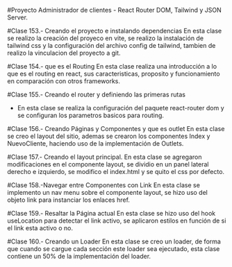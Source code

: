 #Proyecto Administrador de clientes - React Router DOM, Tailwind y JSON Server.

#Clase 153.- Creando el proyecto e instalando dependencias
En esta clase se realizo la creación del proyeco en vite, se realizo la instalación de tailwind css y la configuración del archivo config de tailwind,
tambien de realizo  la vinculacion del proyecto a git.

#Clase 154.- que es el Routing
En esta clase realiza una introducción a lo que es el routing en react, sus caracteristicas, proposito y funcionamiento en comparación con otros frameworks.

#Clase 155.- Creando el router y definiendo las primeras rutas
- En esta clase se realiza la configuración del paquete react-router dom y se configuran los parametros basicos para routing.

#Clase 156.- Creando Páginas y Componentes y que es outlet
En esta clase se creo el layout del sitio, ademas se crearon los componentes Index y NuevoCliente, haciendo uso de la implementación de Outlets.

#Clase 157.- Creando el layout principal.
En esta clase se agregaron modificaciones en el componente layout, se dividio en un panel lateral derecho e izquierdo, se modifico el index.html y se quito el css por defecto.

#Clase 158.-Navegar entre Componentes con Link
En esta clase se implemento un nav menu sobre el componente layout, se hizo uso del objeto link para instanciar los enlaces href.

#Clase 159.- Resaltar la Página actual
En esta clase se hizo uso del hook useLocation para detectar el link activo, se aplicaron estilos en función de si el link esta activo o no.

#Clase 160.- Creando un Loader
En esta clase se creo un loader, de forma que cuando se cargue cada sección este loader sea ejecutado, esta clase contiene un 50% de la implementación del loader.
